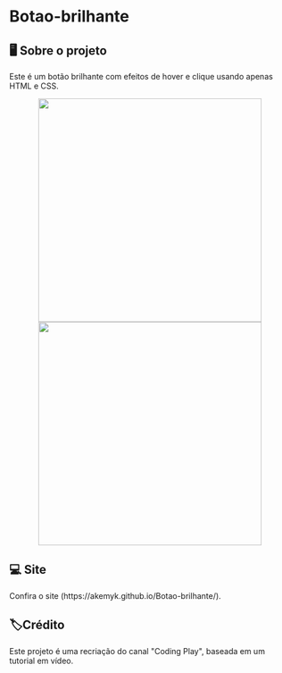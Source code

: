 # Botao-brilhante
<h2>🖥️ Sobre o projeto </h2>
<p>Este é um botão brilhante com efeitos de hover e clique usando apenas HTML e CSS.
</p>

<p align="center">
  <img src="https://github.com/user-attachments/assets/84c0b266-74d4-4a4a-863e-0c6fddb1b5a8" width="400" />
  <img src="https://github.com/user-attachments/assets/75a82172-d87d-4b3b-bdc0-ba2bb3f38cf5" width="400" />
</p>

<h2>💻 Site</h2>
Confira o site (https://akemyk.github.io/Botao-brilhante/). 

<h2>🏷️Crédito</h2>
<p> Este projeto é uma recriação do canal "Coding Play", baseada em um tutorial em vídeo. </p>
